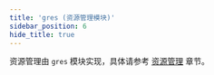 ```yaml
---
title: 'gres (资源管理模块)'
sidebar_position: 6
hide_title: true
---
```


资源管理由 `gres` 模块实现，具体请参考 [资源管理](output/goframe-v1.15-md/核心组件/资源管理) 章节。